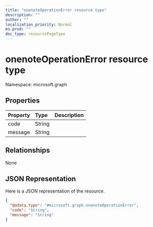 ```yaml
---
title: "onenoteOperationError resource type"
description: ""
author: ""
localization_priority: Normal
ms.prod: ""
doc_type: resourcePageType
---
```


# onenoteOperationError resource type


Namespace: microsoft.graph



## Properties
|Property|Type|Description|
|:---|:---|:---|
|code|String||
|message|String||

## Relationships
None

## JSON Representation
Here is a JSON representation of the resource.
<!-- {
  "blockType": "resource",
  "@odata.type": "microsoft.graph.onenoteOperationError"
}
-->
``` json
{
  "@odata.type": "#microsoft.graph.onenoteOperationError",
  "code": "String",
  "message": "String"
}
```

